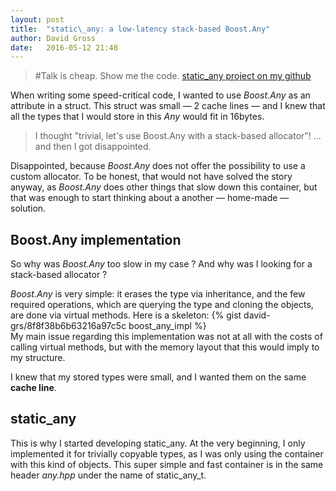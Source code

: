 ```yaml
---
layout: post
title:  "static\_any: a low-latency stack-based Boost.Any"
author: David Gross
date:   2016-05-12 21:48
---
```



> #Talk is cheap. Show me the code.
> [static\_any project on my github](https://github.com/david-grs/static_any)


When writing some speed-critical code, I wanted to use *Boost.Any* as an attribute in a struct. This struct
was small &mdash; 2 cache lines &mdash; and I knew that all the types that I would store in this *Any*
would fit in 16bytes. 

> I thought "trivial, let's use Boost.Any with a stack-based allocator"!
> ... and then I got disappointed.

Disappointed, because *Boost.Any* does not offer the possibility to use a custom allocator. To be honest, that would 
not have solved the story anyway, as *Boost.Any* does other things that slow down this container, 
but that was enough to start thinking about a another &mdash; home-made &mdash; solution.


Boost.Any implementation
------------------------
So why was *Boost.Any* too slow in my case ? And why was I looking for a stack-based allocator ?

*Boost.Any* is very simple: it erases the type via inheritance, and the few required operations, which are querying the type
and cloning the objects, are done via virtual methods. Here is a skeleton:
{% gist david-grs/8f8f38b6b63216a97c5c boost_any_impl %}
<br />
My main issue regarding this implementation was not at all with the costs of calling virtual methods, but with
the memory layout that this would imply to my structure.

I knew that my stored types were small, and I wanted them on the same **cache line**.


static\_any
-----------
This is why I started developing static\_any. At the very beginning, I only implemented it for trivially copyable types, 
as I was only using the container with this kind of objects. This super simple and fast container is in the same header 
*any.hpp* under the name of static\_any\_t. 


